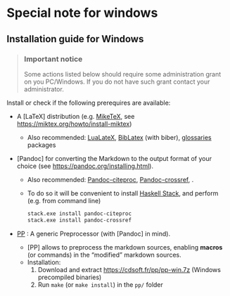 # Special note for windows



## Installation guide for Windows



> ### Important notice
>
> Some actions listed below should require some administration grant on you PC/Windows. If you do not have such grant contact your administrator.



Install or check if the following prerequires are available:

- A [LaTeX] distribution (e.g. [MikeTeX](https://miktex.org), see https://miktex.org/howto/install-miktex)

  - Also recommended: [LuaLateX](http://www.luatex.org/), [BibLatex](https://github.com/plk/biblatex/) (with biber), [glossaries](http://www.ctan.org/pkg/glossaries/) packages

- [Pandoc] for converting the Markdown to the output format of your choice (see https://pandoc.org/installing.html).

  - Also recommended: [Pandoc-citeproc](https://github.com/jgm/pandoc-citeproc), [Pandoc-crossref](http://lierdakil.github.io/pandoc-crossref/), .

  - To do so it will be convenient to install [Haskell Stack](https://docs.haskellstack.org/), and perform (e.g. from command line)

    ```sh
    stack.exe install pandoc-citeproc
    stack.exe install pandoc-crossref
    ```

- [PP](**mandatory**) : A generic Preprocessor (with [Pandoc] in mind).

  - [PP] allows to preprocess the markdown sources, enabling **macros** (or commands) in the “modified” markdown sources.
  - Installation:
    1. Download and extract https://cdsoft.fr/pp/pp-win.7z (Windows precompiled binaries)
    2. Run `make` (or `make install`) in the `pp/` folder